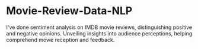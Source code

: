 # Movie-Review-Data-NLP
I've done sentiment analysis on IMDB movie reviews, distinguishing positive and negative opinions. Unveiling insights into audience perceptions, helping comprehend movie reception and feedback.

